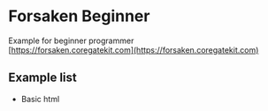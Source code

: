 # Forsaken Beginner

Example for beginner programmer <br>
[https://forsaken.coregatekit.com](https://forsaken.coregatekit.com)

## Example list
- Basic html